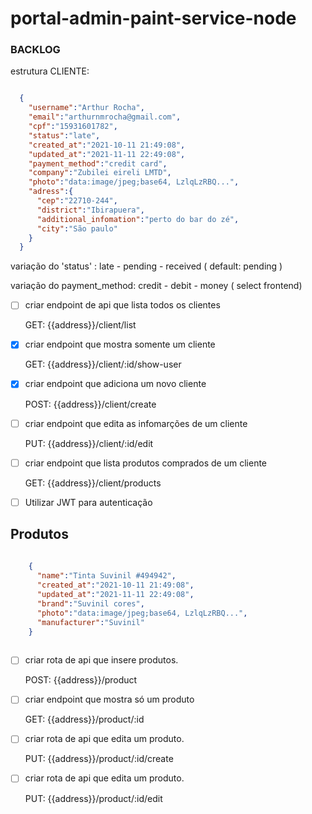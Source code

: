 # portal-admin-paint-service-node


### BACKLOG

  estrutura CLIENTE:
  
  ```json 
  
    {
      "username":"Arthur Rocha",
      "email":"arthurnmrocha@gmail.com",
      "cpf":"15931601782",
      "status":"late",
      "created_at":"2021-10-11 21:49:08",
      "updated_at":"2021-11-11 22:49:08",
      "payment_method":"credit card",
      "company":"Zubilei eireli LMTD",
      "photo":"data:image/jpeg;base64, LzlqLzRBQ...",
      "adress":{
        "cep":"22710-244",
        "district":"Ibirapuera",
        "additional_infomation":"perto do bar do zé",
        "city":"São paulo"
      }
    }
  
  ```
  
  variação do 'status' : late - pending - received ( default: pending ) 
  
  variação do payment_method: credit - debit - money ( select frontend)
  
- [ ] criar endpoint de api que lista todos os clientes
  
  <p>GET: {{address}}/client/list</p>

- [x] criar endpoint que mostra somente um cliente
  
  <p>GET: {{address}}/client/:id/show-user</p>

- [x] criar endpoint que adiciona um novo cliente
  
  <p>POST: {{address}}/client/create</p>

- [ ] criar endpoint que edita as infomarções de um cliente
  
  <p>PUT: {{address}}/client/:id/edit</p>
  
- [ ] criar endpoint que lista produtos comprados de um cliente
  
  <p>GET: {{address}}/client/products</p>
  
  

  
- [ ] Utilizar JWT para autenticação



## Produtos

```json 
  
    {
      "name":"Tinta Suvinil #494942",
      "created_at":"2021-10-11 21:49:08",
      "updated_at":"2021-11-11 22:49:08",
      "brand":"Suvinil cores",
      "photo":"data:image/jpeg;base64, LzlqLzRBQ...",
      "manufacturer":"Suvinil"
    }
  
  ```

- [ ] criar rota de api que insere produtos.
  <p>POST: {{address}}/product</p>
  
- [ ] criar endpoint que mostra só um produto
  <p>GET: {{address}}/product/:id</p>
  
- [ ] criar rota de api que edita um produto.
  <p>PUT: {{address}}/product/:id/create</p>

- [ ] criar rota de api que edita um produto.
  <p>PUT: {{address}}/product/:id/edit</p>
